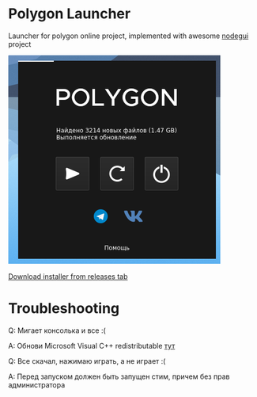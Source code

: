 # Polygon Launcher

Launcher for polygon online project, implemented with awesome [nodegui](https://github.com/nodegui/nodegui) project

![screenshot](screenshot.png)

[Download installer from releases tab](https://github.com/Solant/polygon-launcher/releases)

# Troubleshooting
Q: Мигает консолька и все :(

A: Обнови Microsoft Visual C++ redistributable [тут](https://support.microsoft.com/ru-ru/help/2977003/the-latest-supported-visual-c-downloads)

Q: Все скачал, нажимаю играть, а не играет :(

A: Перед запуском должен быть запущен стим, причем без прав администратора
